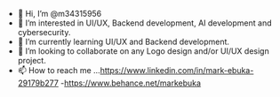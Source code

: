 - 👋 Hi, I’m @m34315956
- 👀 I’m interested in UI/UX, Backend development, AI development and cybersecurity.
- 🌱 I’m currently learning UI/UX and Backend development.
- 💞️ I’m looking to collaborate on any Logo design and/or UI/UX design project.
- 📫 How to reach me ...https://www.linkedin.com/in/mark-ebuka-29179b277
-https://www.behance.net/markebuka

<!---
m34315956/m34315956 is a ✨ special ✨ repository because its `README.md` (this file) appears on your GitHub profile.
You can click the Preview link to take a look at your changes.
--->
